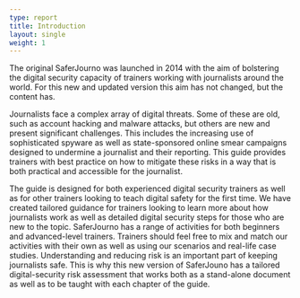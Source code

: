 ```yaml
---
type: report
title: Introduction
layout: single
weight: 1
---
```

The original SaferJourno was launched in 2014 with the aim of bolstering the digital security capacity of trainers working with journalists around the world. For this new and updated version this aim has not changed, but the content has. 

Journalists face a complex array of digital threats. Some of these are old, such as account hacking and malware attacks, but others are new and present significant challenges. This includes the increasing use of sophisticated spyware as well as state-sponsored online smear campaigns designed to undermine a journalist and their reporting. This guide provides trainers with best practice on how to mitigate these risks in a way that is both practical and accessible for the journalist. 

The guide is designed for both experienced digital security trainers as well as for other trainers looking to teach digital safety for the first time. We have created tailored guidance for trainers looking to learn more about how journalists work as well as detailed digital security steps for those who are new to the topic. SaferJourno has a range of activities for both beginners and advanced-level trainers. Trainers should feel free to mix and match our activities with their own as well as using our scenarios and real-life case studies. Understanding and reducing risk is an important part of keeping journalists safe. This is why this new version of SaferJouno has a tailored digital-security risk assessment that works both as a stand-alone document as well as to be taught with each chapter of the guide.